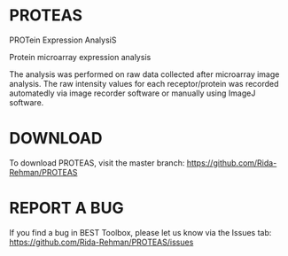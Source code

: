 # PROTEAS
PROTein Expression AnalysiS

Protein microarray expression analysis

The analysis was performed on raw data collected after microarray image analysis. The raw intensity values for each receptor/protein was recorded automatedly via image recorder software or manually using ImageJ software. 

# DOWNLOAD
To download PROTEAS, visit the master branch: https://github.com/Rida-Rehman/PROTEAS

# REPORT A BUG
If you find a bug in BEST Toolbox, please let us know via the Issues tab: https://github.com/Rida-Rehman/PROTEAS/issues

